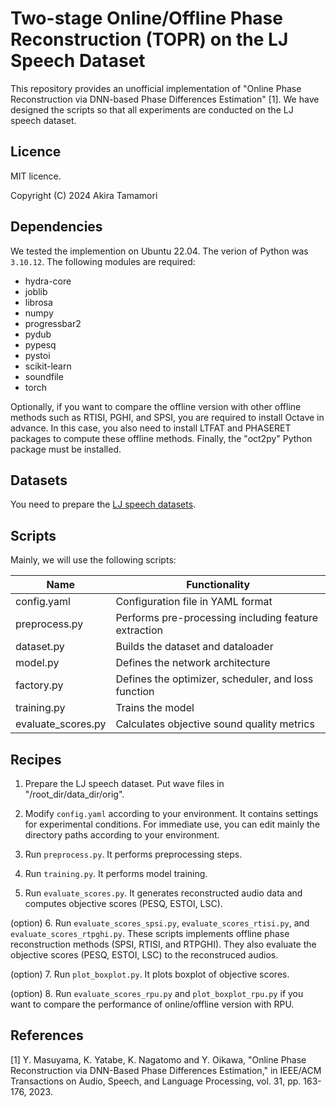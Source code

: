 # Two-stage Online/Offline Phase Reconstruction (TOPR) on the LJ Speech Dataset

This repository provides an unofficial implementation of "Online Phase Reconstruction via DNN-based Phase Differences Estimation" [1]. We have designed the scripts so that all experiments are conducted on the LJ speech dataset.

## Licence
MIT licence.

Copyright (C) 2024 Akira Tamamori

## Dependencies
We tested the implemention on Ubuntu 22.04. The verion of Python was `3.10.12`. The following modules are required:

- hydra-core
- joblib
- librosa
- numpy
- progressbar2
- pydub
- pypesq
- pystoi
- scikit-learn
- soundfile
- torch

Optionally, if you want to compare the offline version with other offline methods such as RTISI, PGHI, and SPSI, you are required to install Octave in advance. In this case, you also need to install LTFAT and PHASERET packages to compute these offline methods. Finally, the "oct2py" Python package must be installed.

## Datasets
You need to prepare the [LJ speech datasets](https://keithito.com/LJ-Speech-Dataset/).

## Scripts

Mainly, we will use the following scripts:

| Name               | Functionality                                        |
|--------------------|------------------------------------------------------|
| config.yaml        | Configuration file in YAML format                    |
| preprocess.py      | Performs pre-processing including feature extraction |
| dataset.py         | Builds the dataset and dataloader                    |
| model.py           | Defines the network architecture                     |
| factory.py         | Defines the optimizer, scheduler, and loss function  |
| training.py        | Trains the model                                     |
| evaluate_scores.py | Calculates objective sound quality metrics           |

## Recipes

1. Prepare the LJ speech dataset. Put wave files in "/root_dir/data_dir/orig".

2. Modify `config.yaml` according to your environment. It contains settings for experimental conditions. For immediate use, you can edit mainly the directory paths according to your environment.

3. Run `preprocess.py`. It performs preprocessing steps.

4. Run `training.py`. It performs model training.

5. Run `evaluate_scores.py`. It generates reconstructed audio data and computes objective scores (PESQ, ESTOI, LSC).

(option) 6. Run `evaluate_scores_spsi.py`, `evaluate_scores_rtisi.py`, and `evaluate_scores_rtpghi.py`. These scripts implements offline phase reconstruction methods (SPSI, RTISI, and RTPGHI). They also evaluate the objective scores (PESQ, ESTOI, LSC) to the reconstruced audios.

(option) 7. Run `plot_boxplot.py`. It plots boxplot of objective scores.

(option) 8. Run `evaluate_scores_rpu.py` and `plot_boxplot_rpu.py` if you want to compare the performance of online/offline version with RPU.


## References

[1] Y. Masuyama, K. Yatabe, K. Nagatomo and Y. Oikawa, "Online Phase Reconstruction via DNN-Based Phase Differences Estimation," in IEEE/ACM Transactions on Audio, Speech, and Language Processing, vol. 31, pp. 163-176, 2023.
